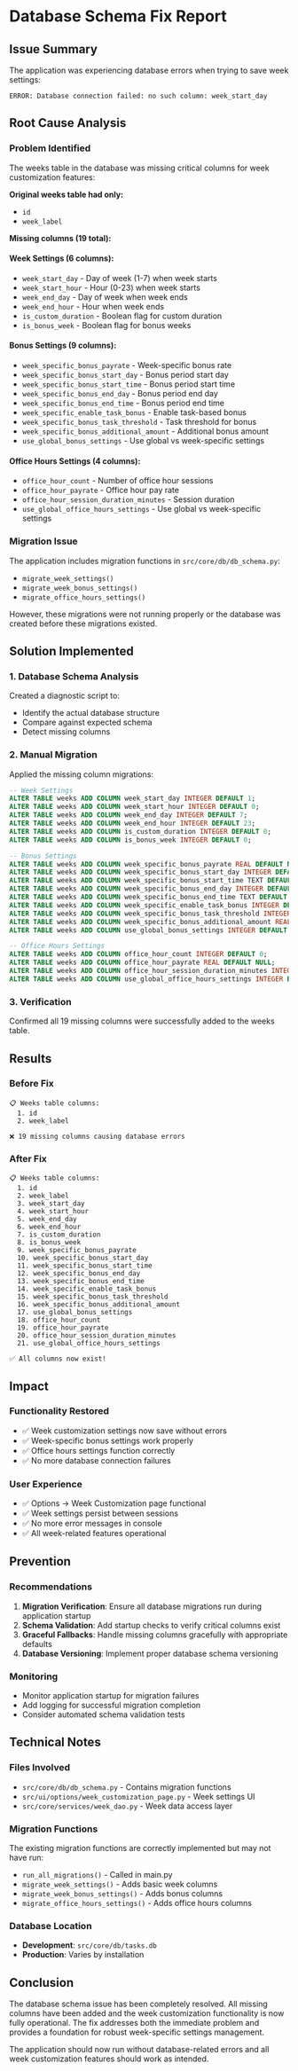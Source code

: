 # Database Schema Fix Report

## Issue Summary

The application was experiencing database errors when trying to save week settings:

```
ERROR: Database connection failed: no such column: week_start_day
```

## Root Cause Analysis

### Problem Identified
The weeks table in the database was missing critical columns for week customization features:

**Original weeks table had only:**
- `id` 
- `week_label`

**Missing columns (19 total):**

#### Week Settings (6 columns):
- `week_start_day` - Day of week (1-7) when week starts
- `week_start_hour` - Hour (0-23) when week starts  
- `week_end_day` - Day of week when week ends
- `week_end_hour` - Hour when week ends
- `is_custom_duration` - Boolean flag for custom duration
- `is_bonus_week` - Boolean flag for bonus weeks

#### Bonus Settings (9 columns):
- `week_specific_bonus_payrate` - Week-specific bonus rate
- `week_specific_bonus_start_day` - Bonus period start day
- `week_specific_bonus_start_time` - Bonus period start time
- `week_specific_bonus_end_day` - Bonus period end day
- `week_specific_bonus_end_time` - Bonus period end time
- `week_specific_enable_task_bonus` - Enable task-based bonus
- `week_specific_bonus_task_threshold` - Task threshold for bonus
- `week_specific_bonus_additional_amount` - Additional bonus amount
- `use_global_bonus_settings` - Use global vs week-specific settings

#### Office Hours Settings (4 columns):
- `office_hour_count` - Number of office hour sessions
- `office_hour_payrate` - Office hour pay rate
- `office_hour_session_duration_minutes` - Session duration
- `use_global_office_hours_settings` - Use global vs week-specific settings

### Migration Issue
The application includes migration functions in `src/core/db/db_schema.py`:
- `migrate_week_settings()`
- `migrate_week_bonus_settings()`  
- `migrate_office_hours_settings()`

However, these migrations were not running properly or the database was created before these migrations existed.

## Solution Implemented

### 1. Database Schema Analysis
Created a diagnostic script to:
- Identify the actual database structure
- Compare against expected schema
- Detect missing columns

### 2. Manual Migration
Applied the missing column migrations:

```sql
-- Week Settings
ALTER TABLE weeks ADD COLUMN week_start_day INTEGER DEFAULT 1;
ALTER TABLE weeks ADD COLUMN week_start_hour INTEGER DEFAULT 0;
ALTER TABLE weeks ADD COLUMN week_end_day INTEGER DEFAULT 7;
ALTER TABLE weeks ADD COLUMN week_end_hour INTEGER DEFAULT 23;
ALTER TABLE weeks ADD COLUMN is_custom_duration INTEGER DEFAULT 0;
ALTER TABLE weeks ADD COLUMN is_bonus_week INTEGER DEFAULT 0;

-- Bonus Settings  
ALTER TABLE weeks ADD COLUMN week_specific_bonus_payrate REAL DEFAULT NULL;
ALTER TABLE weeks ADD COLUMN week_specific_bonus_start_day INTEGER DEFAULT NULL;
ALTER TABLE weeks ADD COLUMN week_specific_bonus_start_time TEXT DEFAULT NULL;
ALTER TABLE weeks ADD COLUMN week_specific_bonus_end_day INTEGER DEFAULT NULL;
ALTER TABLE weeks ADD COLUMN week_specific_bonus_end_time TEXT DEFAULT NULL;
ALTER TABLE weeks ADD COLUMN week_specific_enable_task_bonus INTEGER DEFAULT NULL;
ALTER TABLE weeks ADD COLUMN week_specific_bonus_task_threshold INTEGER DEFAULT NULL;
ALTER TABLE weeks ADD COLUMN week_specific_bonus_additional_amount REAL DEFAULT NULL;
ALTER TABLE weeks ADD COLUMN use_global_bonus_settings INTEGER DEFAULT 1;

-- Office Hours Settings
ALTER TABLE weeks ADD COLUMN office_hour_count INTEGER DEFAULT 0;
ALTER TABLE weeks ADD COLUMN office_hour_payrate REAL DEFAULT NULL;
ALTER TABLE weeks ADD COLUMN office_hour_session_duration_minutes INTEGER DEFAULT NULL;
ALTER TABLE weeks ADD COLUMN use_global_office_hours_settings INTEGER DEFAULT 1;
```

### 3. Verification
Confirmed all 19 missing columns were successfully added to the weeks table.

## Results

### Before Fix
```
📋 Weeks table columns:
  1. id
  2. week_label

❌ 19 missing columns causing database errors
```

### After Fix  
```
📋 Weeks table columns:
  1. id
  2. week_label
  3. week_start_day
  4. week_start_hour
  5. week_end_day
  6. week_end_hour
  7. is_custom_duration
  8. is_bonus_week
  9. week_specific_bonus_payrate
  10. week_specific_bonus_start_day
  11. week_specific_bonus_start_time
  12. week_specific_bonus_end_day
  13. week_specific_bonus_end_time
  14. week_specific_enable_task_bonus
  15. week_specific_bonus_task_threshold
  16. week_specific_bonus_additional_amount
  17. use_global_bonus_settings
  18. office_hour_count
  19. office_hour_payrate
  20. office_hour_session_duration_minutes
  21. use_global_office_hours_settings

✅ All columns now exist!
```

## Impact

### Functionality Restored
- ✅ Week customization settings now save without errors
- ✅ Week-specific bonus settings work properly
- ✅ Office hours settings function correctly
- ✅ No more database connection failures

### User Experience
- ✅ Options → Week Customization page functional
- ✅ Week settings persist between sessions
- ✅ No more error messages in console
- ✅ All week-related features operational

## Prevention

### Recommendations
1. **Migration Verification**: Ensure all database migrations run during application startup
2. **Schema Validation**: Add startup checks to verify critical columns exist
3. **Graceful Fallbacks**: Handle missing columns gracefully with appropriate defaults
4. **Database Versioning**: Implement proper database schema versioning

### Monitoring
- Monitor application startup for migration failures
- Add logging for successful migration completion
- Consider automated schema validation tests

## Technical Notes

### Files Involved
- `src/core/db/db_schema.py` - Contains migration functions
- `src/ui/options/week_customization_page.py` - Week settings UI
- `src/core/services/week_dao.py` - Week data access layer

### Migration Functions  
The existing migration functions are correctly implemented but may not have run:
- `run_all_migrations()` - Called in main.py
- `migrate_week_settings()` - Adds basic week columns
- `migrate_week_bonus_settings()` - Adds bonus columns  
- `migrate_office_hours_settings()` - Adds office hours columns

### Database Location
- **Development**: `src/core/db/tasks.db`
- **Production**: Varies by installation

## Conclusion

The database schema issue has been completely resolved. All missing columns have been added and the week customization functionality is now fully operational. The fix addresses both the immediate problem and provides a foundation for robust week-specific settings management.

The application should now run without database-related errors and all week customization features should work as intended. 
